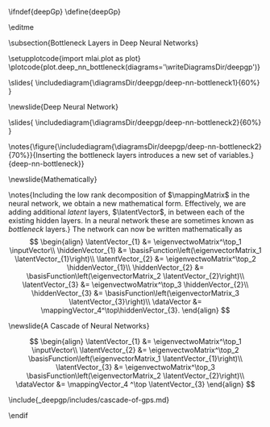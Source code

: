 \ifndef{deepGp}
\define{deepGp}

\editme

\subsection{Bottleneck Layers in Deep Neural Networks}

\setupplotcode{import mlai.plot as plot}
\plotcode{plot.deep_nn_bottleneck(diagrams='\writeDiagramsDir/deepgp')}


\slides{
\includediagram{\diagramsDir/deepgp/deep-nn-bottleneck1}{60%}
}

\newslide{Deep Neural Network}

\slides{
\includediagram{\diagramsDir/deepgp/deep-nn-bottleneck2}{60%}
}

\notes{\figure{\includediagram{\diagramsDir/deepgp/deep-nn-bottleneck2}{70%}}{Inserting the bottleneck layers introduces a new set of variables.}{deep-nn-bottleneck}}

\newslide{Mathematically}

\notes{Including the low rank decomposition of $\mappingMatrix$ in the neural network, we obtain a new mathematical form. Effectively, we are adding additional *latent* layers, $\latentVector$, in between each of the existing hidden layers. In a neural network these are sometimes known as *bottleneck* layers.} The network can now be written mathematically as
$$
\begin{align}
  \latentVector_{1} &= \eigenvectwoMatrix^\top_1 \inputVector\\
  \hiddenVector_{1} &= \basisFunction\left(\eigenvectorMatrix_1 \latentVector_{1}\right)\\
  \latentVector_{2} &= \eigenvectwoMatrix^\top_2 \hiddenVector_{1}\\
  \hiddenVector_{2} &= \basisFunction\left(\eigenvectorMatrix_2 \latentVector_{2}\right)\\
  \latentVector_{3} &= \eigenvectwoMatrix^\top_3 \hiddenVector_{2}\\
  \hiddenVector_{3} &= \basisFunction\left(\eigenvectorMatrix_3 \latentVector_{3}\right)\\
  \dataVector &= \mappingVector_4^\top\hiddenVector_{3}.
\end{align}
$$

\newslide{A Cascade of Neural Networks}

$$
\begin{align}
  \latentVector_{1} &= \eigenvectwoMatrix^\top_1 \inputVector\\
  \latentVector_{2} &= \eigenvectwoMatrix^\top_2 \basisFunction\left(\eigenvectorMatrix_1 \latentVector_{1}\right)\\
  \latentVector_{3} &= \eigenvectwoMatrix^\top_3 \basisFunction\left(\eigenvectorMatrix_2 \latentVector_{2}\right)\\
  \dataVector &= \mappingVector_4 ^\top \latentVector_{3}
\end{align}
$$

\include{_deepgp/includes/cascade-of-gps.md}

\endif
